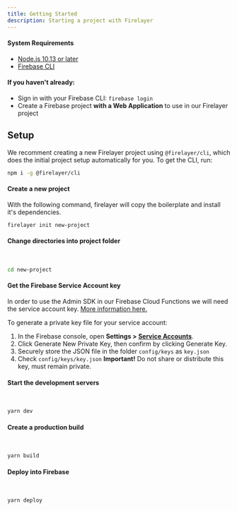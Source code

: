 ```yaml
---
title: Getting Started
description: Starting a project with Firelayer
---
```


#### System Requirements
- [Node.js 10.13 or later](https://nodejs.org/)
- [Firebase CLI](https://firebase.google.com/docs/cli?#mac-linux-npm)


#### If you haven't already:
- Sign in with your Firebase CLI: `firebase login`
- Create a Firebase project **with a Web Application** to use in our Firelayer project

## Setup

We recomment creating a new Firelayer project using `@firelayer/cli`, which does the initial project setup automatically for you. To get the CLI, run:

```sh
npm i -g @firelayer/cli
```

#### Create a new project

With the following command, firelayer will copy the boilerplate and install it's dependencies.

```sh
firelayer init new-project
```

#### Change directories into project folder
<br>

```sh
cd new-project
```

#### Get the Firebase Service Account key
In order to use the Admin SDK in our Firebase Cloud Functions we will need the service account key. [More information here.](https://firebase.google.com/docs/admin/setup#initialize-sdk)

To generate a private key file for your service account:
1. In the Firebase console, open **Settings > [Service Accounts](https://console.firebase.google.com/u/0/project/_/settings/serviceaccounts/adminsdk)**.
2. Click Generate New Private Key, then confirm by clicking Generate Key.
3. Securely store the JSON file in the folder `config/keys` as `key.json`
4. Check `config/keys/key.json` **Important!** Do not share or distribute this key, must remain private.


#### Start the development servers
<br>

```sh
yarn dev
```

#### Create a production build
<br>

```sh
yarn build
```

#### Deploy into Firebase
<br>

```sh
yarn deploy
```
